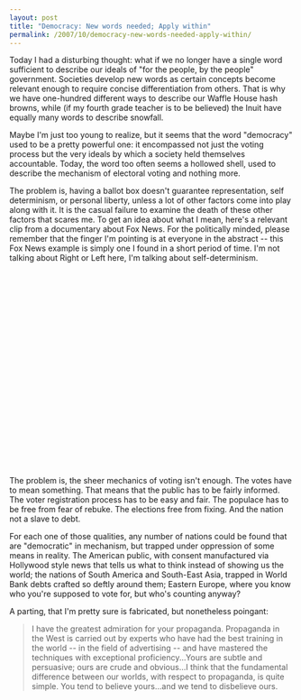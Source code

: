 ```yaml
---
layout: post
title: "Democracy: New words needed; Apply within"
permalink: /2007/10/democracy-new-words-needed-apply-within/
---
```


Today I had a disturbing thought: what if we no longer have a single word
sufficient to describe our ideals of "for the people, by the people"
government. Societies develop new words as certain concepts become relevant
enough to require concise differentiation from others. That is why we have
one-hundred different ways to describe our Waffle House hash browns, while (if
my fourth grade teacher is to be believed) the Inuit have equally many words to
describe snowfall.

Maybe I'm just too young to realize, but it seems that the word "democracy"
used to be a pretty powerful one: it encompassed not just the voting process
but the very ideals by which a society held themselves accountable. Today, the
word too often seems a hollowed shell, used to describe the mechanism of
electoral voting and nothing more. 

The problem is, having a ballot box doesn't guarantee representation, self
determinism, or personal liberty, unless a lot of other factors come into play
along with it. It is the casual failure to examine the death of these other
factors that scares me. To get an idea about what I mean, here's a relevant
clip from a documentary about Fox News.  For the politically minded, please
remember that the finger I'm pointing is at everyone in the abstract -- this
Fox News example is simply one I found in a short period of time.  I'm not
talking about Right or Left here, I'm talking about self-determinism.

<center><object height="350" width="425"><param name="movie" value="http://www.youtube.com/v/t3kI8LNTqNo" /><param name="wmode" value="transparent" /><embed src="http://www.youtube.com/v/t3kI8LNTqNo" type="application/x-shockwave-flash" wmode="transparent" height="350" width="425"></embed></object></center>

The problem is, the sheer mechanics of voting isn't enough. The votes have to
mean something. That means that the public has to be fairly informed. The voter
registration process has to be easy and fair. The populace has to be free from
fear of rebuke. The elections free from fixing. And the nation not a slave to
debt.

For each one of those qualities, any number of nations could be found that are
"democratic" in mechanism, but trapped under oppression of some means in
reality. The American public, with consent manufactured via Hollywood style
news that tells us what to think instead of showing us the world; the nations
of South America and South-East Asia, trapped in World Bank debts crafted so
deftly around them; Eastern Europe, where you know who you're supposed to vote
for, but who's counting anyway? 
  
A parting, that I'm pretty sure is fabricated, but nonetheless poingant:

> I have the greatest admiration for your propaganda. Propaganda in the West is
> carried out by experts who have had the best training in the world -- in the
> field of advertising -- and have mastered the techniques with exceptional
> proficiency...Yours are subtle and persuasive; ours are crude and obvious...I
> think that the fundamental difference between our worlds, with respect to
> propaganda, is quite simple. You tend to believe yours...and we tend to
> disbelieve ours.
